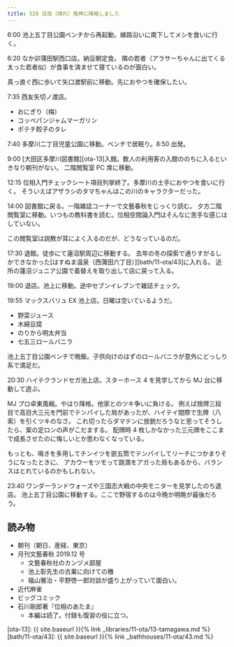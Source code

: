 ```yaml
---
title: 528 日目（晴れ）鬼神に降格しました
---
```


6:00 池上五丁目公園ベンチから再起動。線路沿いに南下してメシを食いに行く。

6:20 なか卯蒲田駅西口店。納豆朝定食。
隣の若者（アラサーちゃんに出てくる太った若者似）が食事を済ませて寝ているのが面白い。

真っ直ぐ西に歩いて矢口渡駅前に移動。先におやつを確保したい。

7:35 西友矢切ノ渡店。

* おにぎり（梅）
* コッペパンジャムマーガリン
* ポテチ餃子のタレ

7:40 多摩川二丁目児童公園に移動。ベンチで居眠り。8:50 出発。

9:00 [大田区多摩川図書館][ota-13]入館。数人の利用客の入館ののちに入るといきなり朝刊がない。
二階閲覧室 PC 席に移動。

12:15 位相入門チェックシート項目列挙終了。多摩川の土手におやつを食いに行く。
そういえばアザラシのタマちゃんはこの川のキャラクターだった。

14:00 図書館に戻る。一階雑誌コーナーで文藝春秋をじっくり読む。
夕方二階閲覧室に移動。いつもの教科書を読む。位相空間論入門はそんなに苦手な感じはしていない。

この閲覧室は説教が耳によく入るのだが、どうなっているのだ。

17:30 退館。徒歩にて蓮沼駅周辺に移動する。
去年の冬の探索で通りすがるしかできなかった[はすぬま温泉（西蒲田六丁目）][bath/11-ota/43]に入れる。
近所の蓮沼ジュニア公園で着替えを取り出して店に戻って入る。

19:00 退店。池上に移動。途中セブンイレブンで雑誌チェック。

19:55 マックスバリュ EX 池上店。日曜は空いているようだ。

* 野菜ジュース
* 木綿豆腐
* のりから明太弁当
* 七五三ロールバニラ

池上五丁目公園ベンチで晩飯。子供向けのはずのロールバニラが意外にどっしり系で満足だ。

20:30 ハイテクランドセガ池上店。スターホース 4 を見学してから MJ 台に移動して遊ぶ。

MJ プロ卓東風戦。やはり降格。他家とのツキ争いに負ける。
例えば捨牌三段目で高目大三元を門前でテンパイした局があったが、ハイテイ間際で生牌（八索）を引くツキのなさ。
これ切ったらダマテンに放銃だろうなと思ってそうしたら、案の定ロンの声がこだまする。
配牌時 4 枚しかなかった三元牌をここまで成長させたのに悔しいとか思わなくなっている。

もっとも、鳴きを多用してチンイツを嵌五筒でテンパイしてリーチにつかまりそうになったときに、
アカウーをツモって跳満をアガった局もあるから、バランスはとれているのかもしれない。

23:40 ワンダーランドウォーズや三国志大戦の中央モニターを見学したのち退店。
池上五丁目公園に移動する。ここで野宿するのは今晩か明晩が最後だろう。

## 読み物

* 朝刊（朝日、産経、東京）
* 月刊文藝春秋 2019.12 号
  * 文藝春秋社のカンヅメ部屋
  * 池上彰先生の古巣に向けての檄
  * 福山雅治・平野啓一郎対談が盛り上がっていて面白い。
* 近代麻雀
* ビッグコミック
* 石川剛郎著『位相のあたま』
  * 本編は読了。付録も復習の役に立つ。

[ota-13]: {{ site.baseurl }}{% link _libraries/11-ota/13-tamagawa.md %}
[bath/11-ota/43]: {{ site.baseurl }}{% link _bathhouses/11-ota/43.md %}
